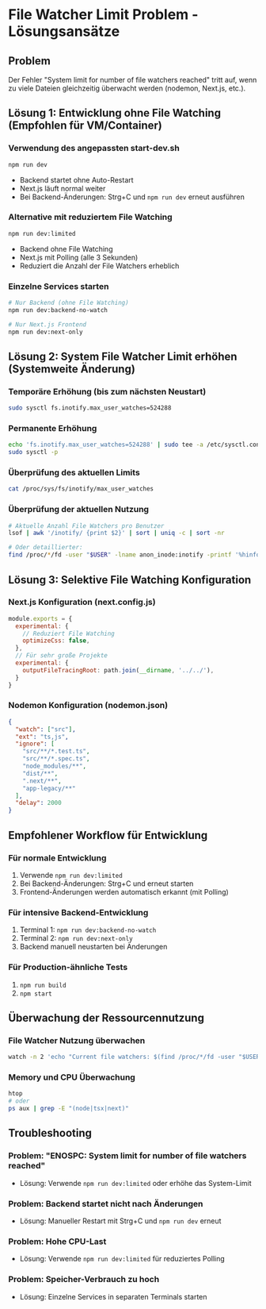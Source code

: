 # File Watcher Limit Problem - Lösungsansätze

## Problem
Der Fehler "System limit for number of file watchers reached" tritt auf, wenn zu viele Dateien gleichzeitig überwacht werden (nodemon, Next.js, etc.).

## Lösung 1: Entwicklung ohne File Watching (Empfohlen für VM/Container)

### Verwendung des angepassten start-dev.sh
```bash
npm run dev
```
- Backend startet ohne Auto-Restart
- Next.js läuft normal weiter
- Bei Backend-Änderungen: Strg+C und `npm run dev` erneut ausführen

### Alternative mit reduziertem File Watching
```bash
npm run dev:limited
```
- Backend ohne File Watching
- Next.js mit Polling (alle 3 Sekunden)
- Reduziert die Anzahl der File Watchers erheblich

### Einzelne Services starten
```bash
# Nur Backend (ohne File Watching)
npm run dev:backend-no-watch

# Nur Next.js Frontend
npm run dev:next-only
```

## Lösung 2: System File Watcher Limit erhöhen (Systemweite Änderung)

### Temporäre Erhöhung (bis zum nächsten Neustart)
```bash
sudo sysctl fs.inotify.max_user_watches=524288
```

### Permanente Erhöhung
```bash
echo 'fs.inotify.max_user_watches=524288' | sudo tee -a /etc/sysctl.conf
sudo sysctl -p
```

### Überprüfung des aktuellen Limits
```bash
cat /proc/sys/fs/inotify/max_user_watches
```

### Überprüfung der aktuellen Nutzung
```bash
# Aktuelle Anzahl File Watchers pro Benutzer
lsof | awk '/inotify/ {print $2}' | sort | uniq -c | sort -nr

# Oder detaillierter:
find /proc/*/fd -user "$USER" -lname anon_inode:inotify -printf '%hinfo/%f\n' 2>/dev/null | xargs cat | grep -c '^inotify'
```

## Lösung 3: Selektive File Watching Konfiguration

### Next.js Konfiguration (next.config.js)
```javascript
module.exports = {
  experimental: {
    // Reduziert File Watching
    optimizeCss: false,
  },
  // Für sehr große Projekte
  experimental: {
    outputFileTracingRoot: path.join(__dirname, '../../'),
  }
}
```

### Nodemon Konfiguration (nodemon.json)
```json
{
  "watch": ["src"],
  "ext": "ts,js",
  "ignore": [
    "src/**/*.test.ts",
    "src/**/*.spec.ts",
    "node_modules/**",
    "dist/**",
    ".next/**",
    "app-legacy/**"
  ],
  "delay": 2000
}
```

## Empfohlener Workflow für Entwicklung

### Für normale Entwicklung
1. Verwende `npm run dev:limited` 
2. Bei Backend-Änderungen: Strg+C und erneut starten
3. Frontend-Änderungen werden automatisch erkannt (mit Polling)

### Für intensive Backend-Entwicklung
1. Terminal 1: `npm run dev:backend-no-watch`
2. Terminal 2: `npm run dev:next-only`  
3. Backend manuell neustarten bei Änderungen

### Für Production-ähnliche Tests
1. `npm run build`
2. `npm start`

## Überwachung der Ressourcennutzung

### File Watcher Nutzung überwachen
```bash
watch -n 2 'echo "Current file watchers: $(find /proc/*/fd -user "$USER" -lname anon_inode:inotify 2>/dev/null | wc -l)"'
```

### Memory und CPU Überwachung
```bash
htop
# oder
ps aux | grep -E "(node|tsx|next)"
```

## Troubleshooting

### Problem: "ENOSPC: System limit for number of file watchers reached"
- Lösung: Verwende `npm run dev:limited` oder erhöhe das System-Limit

### Problem: Backend startet nicht nach Änderungen
- Lösung: Manueller Restart mit Strg+C und `npm run dev` erneut

### Problem: Hohe CPU-Last
- Lösung: Verwende `npm run dev:limited` für reduziertes Polling

### Problem: Speicher-Verbrauch zu hoch
- Lösung: Einzelne Services in separaten Terminals starten
